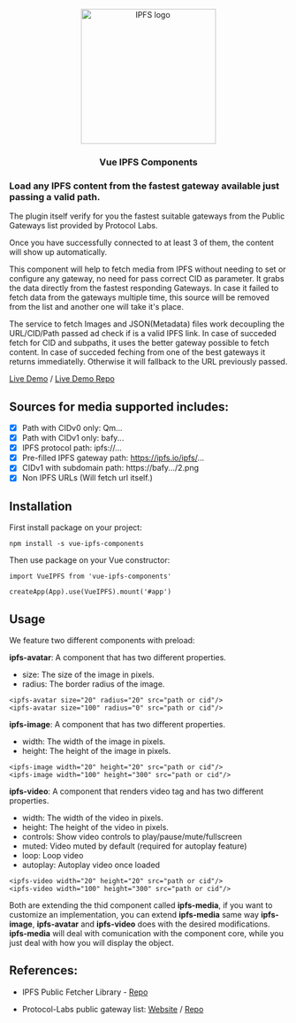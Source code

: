 <p align="center">
  <a href="https://filipesoccol.github.io/vue-ipfs-components-demo/" title="Vue IPFS Components">
    <img src="https://bafybeih5ekofdyjj3go7h2bhbrsvfo2n3zwhmj53vrmpv4ilqtkksd6s4u.ipfs.w3s.link/logo_ipfs_vue.svg" alt="IPFS logo" width="244" />
  </a>
</p>

<h3 align="center">Vue IPFS Components</h3>

### Load any IPFS content from the fastest gateway available just passing a valid path.

The plugin itself verify for you the fastest suitable gateways from the Public Gateways list provided by Protocol Labs.

Once you have successfully connected to at least 3 of them, the content will show up automatically.

This component will help to fetch media from IPFS without needing to set or configure any gateway, no need for pass correct CID as parameter. It grabs the data directly from the fastest responding Gateways. In case it failed to fetch data from the gateways multiple time, this source will be removed from the list and another one will take it's place. 

The service to fetch Images and JSON(Metadata) files work decoupling the URL/CID/Path passed ad check if is a valid IPFS link. In case of succeded fetch for CID and subpaths, it uses the better gateway possible to fetch content. In case of succeded feching from one of the best gateways it returns immediatelly. Otherwise it will fallback to the URL previously passed.

[Live Demo](https://filipesoccol.github.io/vue-ipfs-components-demo/) / [Live Demo Repo](https://github.com/filipesoccol/vue-ipfs-components-demo)

## Sources for media supported includes:

- [x] Path with CIDv0 only: Qm...
- [x] Path with CIDv1 only: bafy...
- [x] IPFS protocol path: ipfs://...
- [x] Pre-filled IPFS gateway path: https://ipfs.io/ipfs/...
- [x] CIDv1 with subdomain path: https://bafy.../2.png
- [x] Non IPFS URLs (Will fetch url itself.)

## Installation

First install package on your project:
```
npm install -s vue-ipfs-components
```

Then use package on your Vue constructor:
```
import VueIPFS from 'vue-ipfs-components'

createApp(App).use(VueIPFS).mount('#app')
```

## Usage

We feature two different components with preload:

**ipfs-avatar**: A component that has two different properties. 

- size: The size of the image in pixels.
- radius: The border radius of the image. 
```
<ipfs-avatar size="20" radius="20" src="path or cid"/>
<ipfs-avatar size="100" radius="0" src="path or cid"/>
```

**ipfs-image**: A component that has two different properties. 

- width: The width of the image in pixels.
- height: The height of the image in pixels. 
```
<ipfs-image width="20" height="20" src="path or cid"/>
<ipfs-image width="100" height="300" src="path or cid"/>
```

**ipfs-video**: A component that renders video tag and has two different properties. 

- width: The width of the video in pixels.
- height: The height of the video in pixels. 
- controls: Show video controls to play/pause/mute/fullscreen 
- muted: Video muted by default (required for autoplay feature)
- loop: Loop video
- autoplay: Autoplay video once loaded
```
<ipfs-video width="20" height="20" src="path or cid"/>
<ipfs-video width="100" height="300" src="path or cid"/>
```

Both are extending the thid component called **ipfs-media**, if you want to customize an implementation, you can extend **ipfs-media** same way **ipfs-image**, **ipfs-avatar**  and **ipfs-video** does with the desired modifications. **ipfs-media** will deal with comunication with the component core, while you just deal with how you will display the object.

## References:

- IPFS Public Fetcher Library - [Repo](https://github.com/filipesoccol/ipfs-public-fetcher)

- Protocol-Labs public gateway list: [Website](https://ipfs.github.io/public-gateway-checker/) / [Repo](https://github.com/ipfs/public-gateway-checker/blob/master/src/gateways.json)
